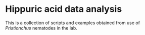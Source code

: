 # Hippuric acid data analysis
This is a collection of scripts and examples obtained from use of <i>Pristionchus</i> nematodes in the lab. </br>

